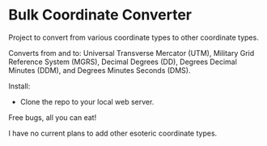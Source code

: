 # Bulk Coordinate Converter

Project to convert from various coordinate types to other coordinate types.

Converts from and to: Universal Transverse Mercator (UTM), Military Grid Reference System (MGRS), Decimal Degrees (DD), Degrees Decimal Minutes (DDM), and Degrees Minutes Seconds (DMS).

Install:

* Clone the repo to your local web server.

Free bugs, all you can eat!

I have no current plans to add other esoteric coordinate types.
